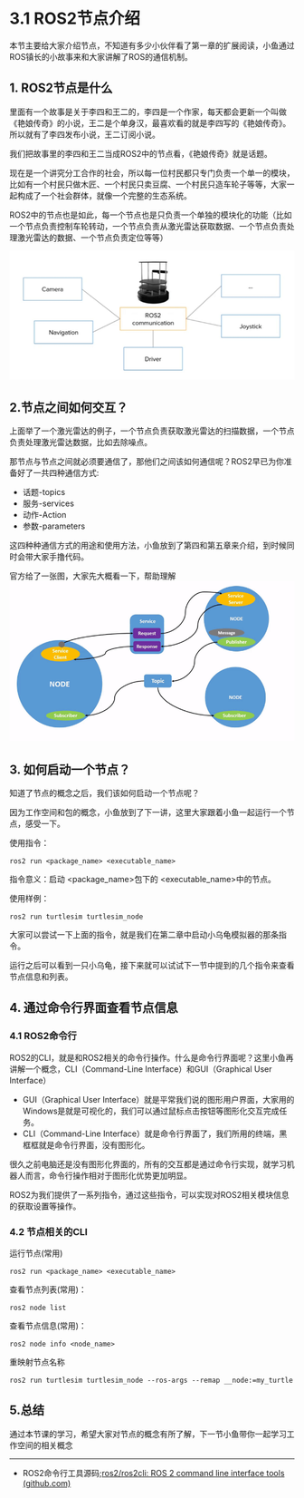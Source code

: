 # 3.1 ROS2节点介绍

本节主要给大家介绍节点，不知道有多少小伙伴看了第一章的扩展阅读，小鱼通过ROS镇长的小故事来和大家讲解了ROS的通信机制。



## 1. ROS2节点是什么

里面有一个故事是关于李四和王二的，李四是一个作家，每天都会更新一个叫做《艳娘传奇》的小说，王二是个单身汉，最喜欢看的就是李四写的《艳娘传奇》。所以就有了李四发布小说，王二订阅小说。

我们把故事里的李四和王二当成ROS2中的节点看，《艳娘传奇》就是话题。

现在是一个讲究分工合作的社会，所以每一位村民都只专门负责一个单一的模块，比如有一个村民只做木匠、一个村民只卖豆腐、一个村民只造车轮子等等，大家一起构成了一个社会群体，就像一个完整的生态系统。

ROS2中的节点也是如此，每一个节点也是只负责一个单独的模块化的功能（比如一个节点负责控制车轮转动，一个节点负责从激光雷达获取数据、一个节点负责处理激光雷达的数据、一个节点负责定位等等）

![image-20210915153915430](3.1ROS2节点介绍/imgs/image-20210915153915430.png)

## 2.节点之间如何交互？

上面举了一个激光雷达的例子，一个节点负责获取激光雷达的扫描数据，一个节点负责处理激光雷达数据，比如去除噪点。

那节点与节点之间就必须要通信了，那他们之间该如何通信呢？ROS2早已为你准备好了一共四种通信方式:

- 话题-topics
- 服务-services
- 动作-Action
- 参数-parameters

这四种种通信方式的用途和使用方法，小鱼放到了第四和第五章来介绍，到时候同时会带大家手撸代码。



官方给了一张图，大家先大概看一下，帮助理解![Nodes-TopicandService](3.1ROS2节点介绍/imgs/Nodes-TopicandService.gif)

## 3. 如何启动一个节点？

知道了节点的概念之后，我们该如何启动一个节点呢？

因为工作空间和包的概念，小鱼放到了下一讲，这里大家跟着小鱼一起运行一个节点，感受一下。

使用指令：

```
ros2 run <package_name> <executable_name>
```

指令意义：启动 <package_name>包下的 <executable_name>中的节点。

使用样例：

```
ros2 run turtlesim turtlesim_node
```

大家可以尝试一下上面的指令，就是我们在第二章中启动小乌龟模拟器的那条指令。

运行之后可以看到一只小乌龟，接下来就可以试试下一节中提到的几个指令来查看节点信息和列表。



## 4. 通过命令行界面查看节点信息

### 4.1 ROS2命令行

ROS2的CLI，就是和ROS2相关的命令行操作。什么是命令行界面呢？这里小鱼再讲解一个概念，CLI（Command-Line Interface）和GUI（Graphical User Interface）

- GUI（Graphical User Interface）就是平常我们说的图形用户界面，大家用的Windows是就是可视化的，我们可以通过鼠标点击按钮等图形化交互完成任务。
- CLI（Command-Line Interface）就是命令行界面了，我们所用的终端，黑框框就是命令行界面，没有图形化。

很久之前电脑还是没有图形化界面的，所有的交互都是通过命令行实现，就学习机器人而言，命令行操作相对于图形化优势更加明显。

ROS2为我们提供了一系列指令，通过这些指令，可以实现对ROS2相关模块信息的获取设置等操作。

### 4.2 节点相关的CLI

运行节点(常用)

```
ros2 run <package_name> <executable_name>
```

查看节点列表(常用)：

```
ros2 node list
```

查看节点信息(常用)：

```
ros2 node info <node_name>
```

重映射节点名称

```
ros2 run turtlesim turtlesim_node --ros-args --remap __node:=my_turtle
```





## 5.总结

通过本节课的学习，希望大家对节点的概念有所了解，下一节小鱼带你一起学习工作空间的相关概念







------

- ROS2命令行工具源码;[ros2/ros2cli: ROS 2 command line interface tools (github.com)](https://github.com/ros2/ros2cli)

